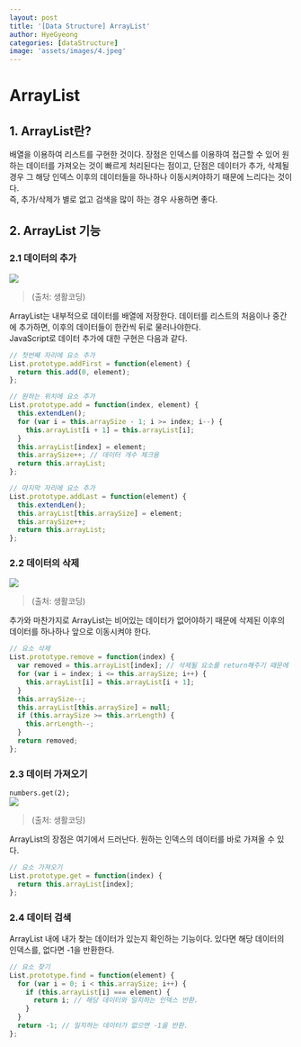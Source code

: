 ```yaml
---
layout: post
title: '[Data Structure] ArrayList'
author: HyeGyeong
categories: [dataStructure]
image: 'assets/images/4.jpeg'
---
```


# ArrayList

## 1. ArrayList란?

배열을 이용하여 리스트를 구현한 것이다. 장점은 인덱스를 이용하여 접근할 수 있어 원하는 데이터를 가져오는 것이 빠르게 처리된다는 점이고, 단점은 데이터가 추가, 삭제될 경우 그 해당 인덱스 이후의 데이터들을 하나하나 이동시켜야하기 때문에 느리다는 것이다.<br/>
즉, 추가/삭제가 별로 없고 검색을 많이 하는 경우 사용하면 좋다.

## 2. ArrayList 기능

### 2.1 데이터의 추가

<img src="https://s3.ap-northeast-2.amazonaws.com/opentutorials-user-file/module/1335/2886.png" />

> (출처: 생활코딩)

ArrayList는 내부적으로 데이터를 배열에 저장한다. 데이터를 리스트의 처음이나 중간에 추가하면, 이후의 데이터들이 한칸씩 뒤로 물러나야한다.<br/>
JavaScript로 데이터 추가에 대한 구현은 다음과 같다.

```javascript
// 첫번째 자리에 요소 추가
List.prototype.addFirst = function(element) {
  return this.add(0, element);
};

// 원하는 위치에 요소 추가
List.prototype.add = function(index, element) {
  this.extendLen();
  for (var i = this.arraySize - 1; i >= index; i--) {
    this.arrayList[i + 1] = this.arrayList[i];
  }
  this.arrayList[index] = element;
  this.arraySize++; // 데이터 개수 체크용
  return this.arrayList;
};

// 마지막 자리에 요소 추가
List.prototype.addLast = function(element) {
  this.extendLen();
  this.arrayList[this.arraySize] = element;
  this.arraySize++;
  return this.arrayList;
};
```

### 2.2 데이터의 삭제

<img src="https://s3.ap-northeast-2.amazonaws.com/opentutorials-user-file/module/1335/2887.png" />

> (출처: 생활코딩)

추가와 마찬가지로 ArrayList는 비어있는 데이터가 없어야하기 때문에 삭제된 이후의 데이터를 하나하나 앞으로 이동시켜야 한다.

```javascript
// 요소 삭제
List.prototype.remove = function(index) {
  var removed = this.arrayList[index]; // 삭제될 요소를 return해주기 때문에 삭제되기 전에 담아둔다.
  for (var i = index; i <= this.arraySize; i++) {
    this.arrayList[i] = this.arrayList[i + 1];
  }
  this.arraySize--;
  this.arrayList[this.arraySize] = null;
  if (this.arraySize >= this.arrLength) {
    this.arrLength--;
  }
  return removed;
};
```

### 2.3 데이터 가져오기

<code>numbers.get(2);</code><br/>
<img src="https://s3.ap-northeast-2.amazonaws.com/opentutorials-user-file/module/1335/2891.png" />

> (출처: 생활코딩)

ArrayList의 장점은 여기에서 드러난다. 원하는 인덱스의 데이터를 바로 가져올 수 있다.

```javascript
// 요소 가져오기
List.prototype.get = function(index) {
  return this.arrayList[index];
};
```

### 2.4 데이터 검색

ArrayList 내에 내가 찾는 데이터가 있는지 확인하는 기능이다. 있다면 해당 데이터의 인덱스를, 없다면 -1을 반환한다.

```javascript
// 요소 찾기
List.prototype.find = function(element) {
  for (var i = 0; i < this.arraySize; i++) {
    if (this.arrayList[i] === element) {
      return i; // 해당 데이터와 일치하는 인덱스 반환.
    }
  }
  return -1; // 일치하는 데이터가 없으면 -1을 반환.
};
```
